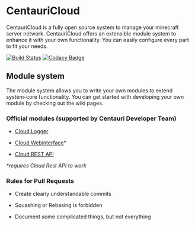 # CentauriCloud
CentauriCloud is a fully open source system to manage your minecraft server network. CentauriCloud offers an extensible module system to enhance it with your own functionality. You can easily configure every part to fit your needs.

[![Build Status](https://jenkins.centauricloud.net/job/centauri-cloud/badge/icon)](https://jenkins.centauricloud.net/job/centauri-cloud/) [![Codacy Badge](https://api.codacy.com/project/badge/Grade/9bc96e3fc4ac411eb719e1e5c813eacc)](https://www.codacy.com/app/joel.sauvain/CentauriCloud?utm_source=github.com&amp;utm_medium=referral&amp;utm_content=CentauriCloud/CentauriCloud&amp;utm_campaign=Badge_Grade)

## Module system
The module system allows you to write your own modules to extend system-core functionality. You can get started with developing your own module by checking out the wiki pages. 

### Official modules (supported by Centauri Developer Team)

* [Cloud Logger](https://github.com/CentauriCloud/Centauri-Logger)

* [Cloud Webinterface](https://github.com/CentauriCloud/Centauri-WebPanel)*

* [Cloud REST API](https://github.com/CentauriCloud/Centauri-RestAPI)

_*requires Cloud Rest API to work_

### Rules for Pull Requests

* Create clearly understandable commits

* Squashing or Rebasing is forbidden

* Document some complicated things, but not everything 
